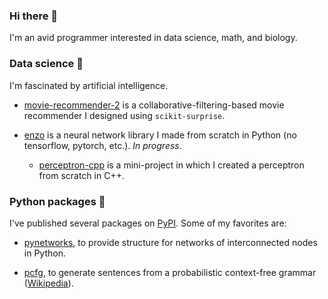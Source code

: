 ### Hi there 👋 

I'm an avid programmer interested in data science, math, and biology.

### Data science 🧪

I'm fascinated by artificial intelligence.

- [movie-recommender-2](https://github.com/thomasbreydo/movie-recommender-2) is a collaborative-filtering-based movie recommender I designed using `scikit-surprise`.

- [enzo](https://github.com/thomasbreydo/enzo) is a neural network library I made from scratch in Python (no tensorflow, pytorch, etc.). *In progress*.

  - [perceptron-cpp](https://github.com/thomasbreydo/perceptron-cpp) is a mini-project in which I created a perceptron from scratch in C++.

### Python packages 🐍

I've published several packages on [PyPI](https://pypi.org/user/tbreydo/). Some of my favorites are:

- [pynetworks](https://github.com/thomasbreydo/pynetworks), to provide structure for networks of interconnected nodes in Python.

- [pcfg](https://github.com/thomasbreydo/pcfg), to generate sentences from a probabilistic context-free grammar ([Wikipedia](https://en.wikipedia.org/wiki/Probabilistic_context-free_grammar)).

<!-- - [movieposters](https://github.com/thomasbreydo/movieposters), to get the link to a movie's poster given its title. -->

<!-- - [pymastermind](https://github.com/thomasbreydo/pymastermind), to make it easy to emulate the MasterMind game in Python. -->
